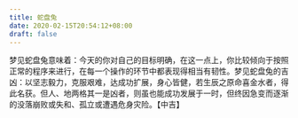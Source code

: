 ```yaml
---
title: 蛇盘兔
date: 2020-02-15T20:54:12+08:00
draft: false
---
```


梦见蛇盘兔意味着：今天的你对自己的目标明确，在这一点上，你比较倾向于按照正常的程序来进行，在每一个操作的环节中都表现得相当有韧性。梦见蛇盘兔的吉凶：以坚志毅力，克服艰难，达成功扩展，身心皆健，若生辰之原命喜金水者，得此名获。但人、地两格其一是凶者，则虽也能成功发展于一时，但终因急变而逐渐的没落崩败或失和、孤立或遭遇危身灾险。【中吉】